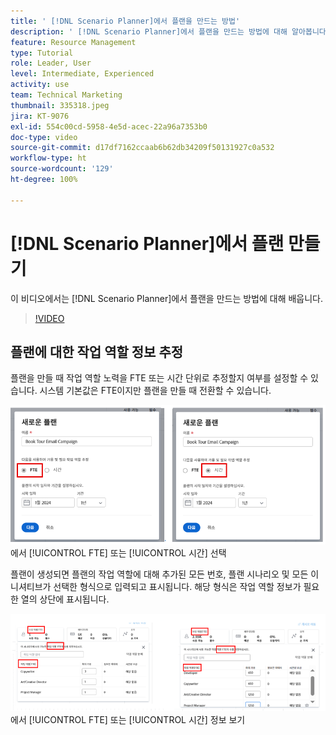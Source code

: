 ```yaml
---
title: ' [!DNL Scenario Planner]에서 플랜을 만드는 방법'
description: ' [!DNL Scenario Planner]에서 플랜을 만드는 방법에 대해 알아봅니다.'
feature: Resource Management
type: Tutorial
role: Leader, User
level: Intermediate, Experienced
activity: use
team: Technical Marketing
thumbnail: 335318.jpeg
jira: KT-9076
exl-id: 554c00cd-5958-4e5d-acec-22a96a7353b0
doc-type: video
source-git-commit: d17df7162ccaab6b62db34209f50131927c0a532
workflow-type: ht
source-wordcount: '129'
ht-degree: 100%

---
```


# [!DNL Scenario Planner]에서 플랜 만들기

이 비디오에서는 [!DNL Scenario Planner]에서 플랜을 만드는 방법에 대해 배웁니다.

>[!VIDEO](https://video.tv.adobe.com/v/335318/?quality=12&learn=on&enablevpops)

## 플랜에 대한 작업 역할 정보 추정

플랜을 만들 때 작업 역할 노력을 FTE 또는 시간 단위로 추정할지 여부를 설정할 수 있습니다. 시스템 기본값은 FTE이지만 플랜을 만들 때 전환할 수 있습니다.

![[!UICONTROL 새 플랜] 창](assets/scenario-planner-1.png)에서 [!UICONTROL FTE] 또는 [!UICONTROL 시간] 선택

플랜이 생성되면 플랜의 작업 역할에 대해 추가된 모든 번호, 플랜 시나리오 및 모든 이니셔티브가 선택한 형식으로 입력되고 표시됩니다. 해당 형식은 작업 역할 정보가 필요한 열의 상단에 표시됩니다.

![[!DNL Scenario Planner]](assets/scenario-planner-2.png)에서 [!UICONTROL FTE] 또는 [!UICONTROL 시간] 정보 보기
